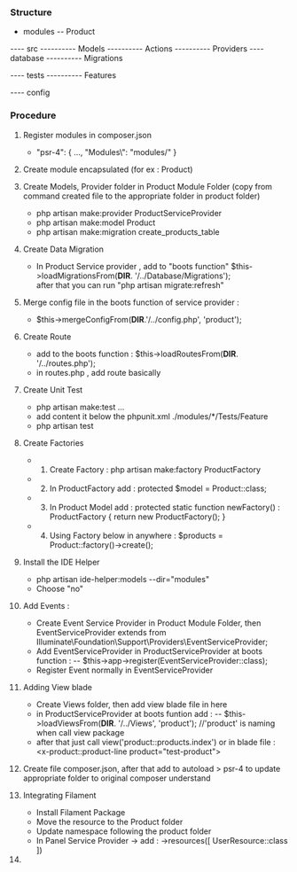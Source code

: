 ### Structure

- modules
-- Product

---- src
----------   Models
----------   Actions
----------   Providers
---- database
----------  Migrations

---- tests
----------  Features

---- config

### Procedure

1. Register modules in composer.json
    -  "psr-4": { 
          ...,
          "Modules\\": "modules/"
    }

2. Create module encapsulated (for ex : Product)

3. Create Models, Provider folder in Product Module Folder 
    (copy from command created file to the appropriate folder in product folder)
    - php artisan make:provider ProductServiceProvider
    - php artisan make:model Product
    - php artisan make:migration create_products_table

4. Create Data Migration
    - In Product Service provider , add to "boots function"
    $this->loadMigrationsFrom(__DIR__. '/../Database/Migrations');  
    after that you can run "php artisan migrate:refresh"

5. Merge config file in the boots function of service provider : 
    - $this->mergeConfigFrom(__DIR__.'/../config.php', 'product');

6. Create Route
    - add to the boots function : $this->loadRoutesFrom(__DIR__. '/../routes.php');  
    - in routes.php , add route basically 

7. Create Unit Test
    - php artisan make:test ...
    - add content it below the phpunit.xml
        <testsuite name="Modules">
            <directory>./modules/*/Tests/Feature</directory>
        </testsuite>
    - php artisan test

8. Create Factories
    - 1. Create Factory :  php artisan make:factory ProductFactory
    - 2. In ProductFactory add :  protected $model = Product::class;
    - 3. In Product Model add :
            protected static function newFactory() : ProductFactory
                {
                    return new ProductFactory();
                }
    - 4. Using Factory below in anywhere :
        $products = Product::factory()->create();

9. Install the IDE Helper
    - php artisan ide-helper:models --dir="modules"
    - Choose "no"

10. Add Events :
    - Create Event Service Provider in Product Module Folder, 
        then EventServiceProvider extends from Illuminate\Foundation\Support\Providers\EventServiceProvider;
    - Add EventServiceProvider in ProductServiceProvider at boots function :
        -- $this->app->register(EventServiceProvider::class);
    - Register Event normally in EventServiceProvider

11. Adding View blade
    - Create Views folder, then add view blade file in here
    - in ProductServiceProvider at boots funtion add :
        -- $this->loadViewsFrom(__DIR__. '/../Views', 'product'); //'product' is naming when call view package
    - after that just call view('product::products.index')
        or in blade file : <x-product::product-line product="test-product">

12. Create file composer.json, after that add to autoload > psr-4 to update appropriate folder to original composer understand

13. Integrating Filament
    - Install Filament Package
    - Move the resource to the Product folder
    - Update namespace following the product folder
    - In Panel Service Provider -> add :
            ->resources([
                UserResource::class
            ])

14.  


